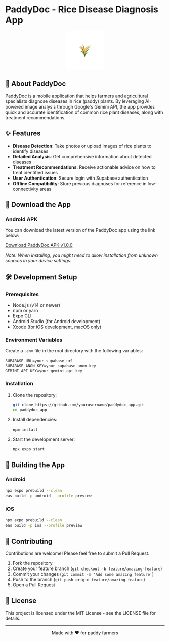 # PaddyDoc - Rice Disease Diagnosis App

<div align="center">
  <img src="./assets/icon.png" alt="PaddyDoc Logo" width="120" />
</div>

## 🌾 About PaddyDoc

PaddyDoc is a mobile application that helps farmers and agricultural specialists diagnose diseases in rice (paddy) plants. By leveraging AI-powered image analysis through Google's Gemini API, the app provides quick and accurate identification of common rice plant diseases, along with treatment recommendations.

## ✨ Features

- **Disease Detection**: Take photos or upload images of rice plants to identify diseases
- **Detailed Analysis**: Get comprehensive information about detected diseases
- **Treatment Recommendations**: Receive actionable advice on how to treat identified issues
- **User Authentication**: Secure login with Supabase authentication
- **Offline Compatibility**: Store previous diagnoses for reference in low-connectivity areas

## 📱 Download the App

### Android APK

You can download the latest version of the PaddyDoc app using the link below:

[Download PaddyDoc APK v1.0.0](https://github.com/yourusername/paddydoc_app/releases/download/v1.0.0/paddydoc-v1.0.0.apk)

*Note: When installing, you might need to allow installation from unknown sources in your device settings.*

## 🛠️ Development Setup

### Prerequisites

- Node.js (v14 or newer)
- npm or yarn
- Expo CLI
- Android Studio (for Android development)
- Xcode (for iOS development, macOS only)

### Environment Variables

Create a `.env` file in the root directory with the following variables:

```
SUPABASE_URL=your_supabase_url
SUPABASE_ANON_KEY=your_supabase_anon_key
GEMINI_API_KEY=your_gemini_api_key
```

### Installation

1. Clone the repository:
   ```bash
   git clone https://github.com/yourusername/paddydoc_app.git
   cd paddydoc_app
   ```

2. Install dependencies:
   ```bash
   npm install
   ```

3. Start the development server:
   ```bash
   npx expo start
   ```

## 📲 Building the App

### Android

```bash
npx expo prebuild --clean
eas build -p android --profile preview
```

### iOS

```bash
npx expo prebuild --clean
eas build -p ios --profile preview
```

## 🤝 Contributing

Contributions are welcome! Please feel free to submit a Pull Request.

1. Fork the repository
2. Create your feature branch (`git checkout -b feature/amazing-feature`)
3. Commit your changes (`git commit -m 'Add some amazing feature'`)
4. Push to the branch (`git push origin feature/amazing-feature`)
5. Open a Pull Request

## 📄 License

This project is licensed under the MIT License - see the LICENSE file for details.


---

<div align="center">
  Made with ❤️ for paddy farmers
</div> 